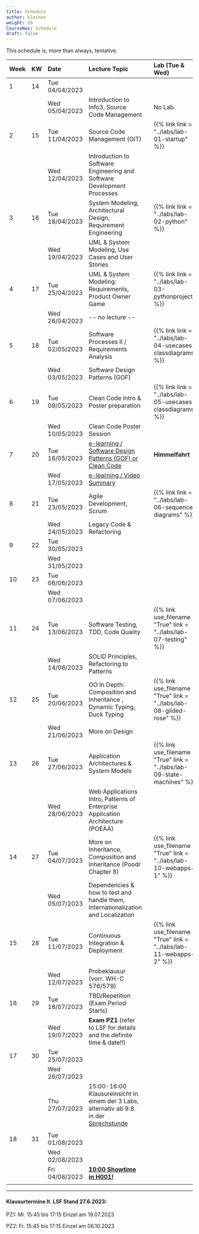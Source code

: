```yaml
---
title: Schedule
author: kleinen
weight: 10
CourseNav: Schedule
draft: false
---
```



This schedule is, more than always, tentative.

| Week | KW | Date           | Lecture Topic                                                                                |   | Lab (Tue & Wed)                                                            |
|:-----|:---|:---------------|:---------------------------------------------------------------------------------------------|---|:---------------------------------------------------------------------------|
| 1    | 14 | Tue 04/04/2023 |                                                                                              |   |                                                                            |
|      |    | Wed 05/04/2023 | Introduction to Info3, Source Code Management                                                |   | No Lab.                                                                    |
| 2    | 15 | Tue 11/04/2023 | Source Code Management (GIT)                                                                 |   | {{% link link = "../labs/lab-01-startup" %}}                               |
|      |    | Wed 12/04/2023 | Introduction to Software Engineering and Software Development Processes                      |   |                                                                            |
| 3    | 16 | Tue 18/04/2023 | System Modeling, Architectural Design, Requirement Engineering                               |   | {{% link  link = "../labs/lab-02-python" %}}                               |
|      |    | Wed 19/04/2023 | UML & System Modeling, Use Cases and User Stories                                            |   |                                                                            |
| 4    | 17 | Tue 25/04/2023 | UML & System Modeling: Requirements,  Product Owner Game                                     |   | {{% link  link = "../labs/lab-03-pythonproject" %}}                        |
|      |    | Wed 26/04/2023 | -- no lecture --                                                                             |   |                                                                            |
| 5    | 18 | Tue 02/05/2023 | Software Processes  II / Requirements Analysis                                               |   | {{% link  link = "../labs/lab-04-usecases-classdiagrams" %}}               |
|      |    | Wed 03/05/2023 | Software Design Patterns (GOF)                                                               |   |                                                                            |
| 6    | 19 | Tue 09/05/2023 | Clean Code Intro &  Poster preparation                                                       |   | {{% link  link = "../labs/lab-05-usecases-classdiagrams" %}}               |
|      |    | Wed 10/05/2023 | Clean Code Poster Session                                                                    |   |                                                                            |
| 7    | 20 | Tue 16/05/2023 | [e-learning / Software Design Patterns (GOF) or Clean Code](../material/e-learning-reviews/) |   | **Himmelfahrt**                                                            |
|      |    | Wed 17/05/2023 | [e-learning / Video Summary](../material/e-learning-videos/)                                 |   |                                                                            |
| 8    | 21 | Tue 23/05/2023 | Agile Development, Scrum                                                                     |   | {{% link  link = "../labs/lab-06-sequence-diagrams" %}}                    |
|      |    | Wed 24/05/2023 | Legacy Code & Refactoring                                                                    |   |                                                                            |
| 9    | 22 | Tue 30/05/2023 |                                                                                              |   |                                                                            |
|      |    | Wed 31/05/2023 |                                                                                              |   |                                                                            |
| 10   | 23 | Tue 06/06/2023 |                                                                                              |   |                                                                            |
|      |    | Wed 07/06/2023 |                                                                                              |   |                                                                            |
| 11   | 24 | Tue 13/06/2023 | Software Testing, TDD, Code Quality                                                          |   | {{% link use_filename = "True" link = "../labs/lab-07-testing" %}}         |
|      |    | Wed 14/06/2023 | SOLID Principles, Refactoring to Patterns                                                    |   |                                                                            |
| 12   | 25 | Tue 20/06/2023 | OO In Depth: Composition and Inheritance , Dynamic Typing, Duck Typing                       |   | {{% link use_filename = "True" link = "../labs/lab-08-gilded-rose" %}}     |
|      |    | Wed 21/06/2023 | More on Design                                                                               |   |                                                                            |
| 13   | 26 | Tue 27/06/2023 | Application Architectures &  System Models                                                   |   | {{% link  use_filename = "True" link = "../labs/lab-09-state-machines" %}} |
|      |    | Wed 28/06/2023 | Web Applications Intro, Patterns of Enterprise Application Architecture (POEAA)              |   |                                                                            |
| 14   | 27 | Tue 04/07/2023 | More on Inheritance, Composition and Inheritance (Poodr Chapter 8)                           |   | {{% link use_filename = "True" link = "../labs/lab-10-webapps-1" %}}       |
|      |    | Wed 05/07/2023 | Dependencies & how to test and handle them, Internationalization and Localization                                                    |   |                                                                            |
| 15   | 28 | Tue 11/07/2023 | Continuous Integration & Deployment        |   | {{% link use_filename = "True" link = "../labs/lab-11-webapps-2" %}}       |
|      |    | Wed 12/07/2023 | Probeklausur (vorr. WH-C 576/579)                                                                |   |                                                                            |
| 16   | 29 | Tue 18/07/2023 | TBD/Repetition (Exam Period Starts)                                                          |   |                                                                            |
|      |    | Wed 19/07/2023 | **Exam PZ1**   (refer to LSF for details and the definite time & date!!)                     |   |                                                                            |
| 17   | 30 | Tue 25/07/2023 |                                                                                              |   |                                                                            |
|      |    | Wed 26/07/2023 |                                                                                              |   |                                                                            |
|      |    | Thu 27/07/2023 |  15:00-16:00 Klausureinsicht in einem der 3 Labs, alternativ ab 9.8. in der [Sprechstunde](https://wiki.htw-berlin.de/confluence/display/fb4crskleinen/Office+Hours+Prof.+Kleinen)
                  |   |                                                                            |
| 18   | 31 | Tue 01/08/2023 |                                                                                              |   |                                                                            |
|      |    | Wed 02/08/2023 |                                                                                              |   |                                                                            |
|      |    | Fri 04/08/2023 | **[10:00 Showtime in H001!](https://showtime.f4.htw-berlin.de/)**                                                                                           |   |       
                                                                     |

--- 

#### Klausurtermine lt. LSF Stand 27.6.2023:

PZ1: Mi.	15:45 bis 17:15	Einzel	am 19.07.2023

PZ2: Fr. 15:45 bis 17:15	Einzel	am 06.10.2023